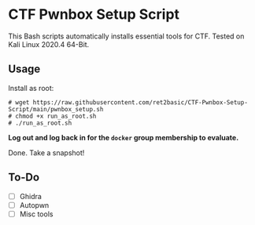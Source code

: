 # CTF Pwnbox Setup Script
This Bash scripts automatically installs essential tools for CTF. Tested on Kali Linux 2020.4 64-Bit.

## Usage

Install as root:

```shell
# wget https://raw.githubusercontent.com/ret2basic/CTF-Pwnbox-Setup-Script/main/pwnbox_setup.sh
# chmod +x run_as_root.sh
# ./run_as_root.sh
```

**Log out and log back in for the `docker` group membership to evaluate.**

Done. Take a snapshot!

## To-Do

- [ ] Ghidra
- [ ] Autopwn
- [ ] Misc tools
